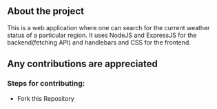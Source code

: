 ## About the project
This is a web application where one can search for the current weather status of a particular region. It uses NodeJS and ExpressJS for the backend(fetching API) and handlebars and CSS for the frontend.

## Any contributions are appreciated
### Steps for contributing:
- Fork this Repository

